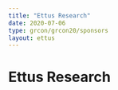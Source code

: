 ```yaml
---
title: "Ettus Research"
date: 2020-07-06 
type: grcon/grcon20/sponsors
layout: ettus
---
```


# Ettus Research
